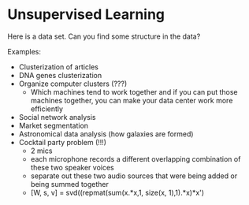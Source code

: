 # Unsupervised Learning

Here is a data set. Can you find some structure in the data?	

Examples:
- Clusterization of articles
- DNA genes clusterization
- Organize computer clusters (???)
	- Which machines tend to work together and if you can put those machines together, you can make your data center work more efficiently
- Social network analysis
- Market segmentation
- Astronomical data analysis (how galaxies are formed)
- Cocktail party problem (!!!)
	- 2 mics
	- each microphone records a different overlapping combination of these two speaker voices
	- separate out these two audio sources that were being added or being summed together
	- [W, s, v] = svd((repmat(sum(x.\*x,1, size(x, 1),1).\*x)\*x')